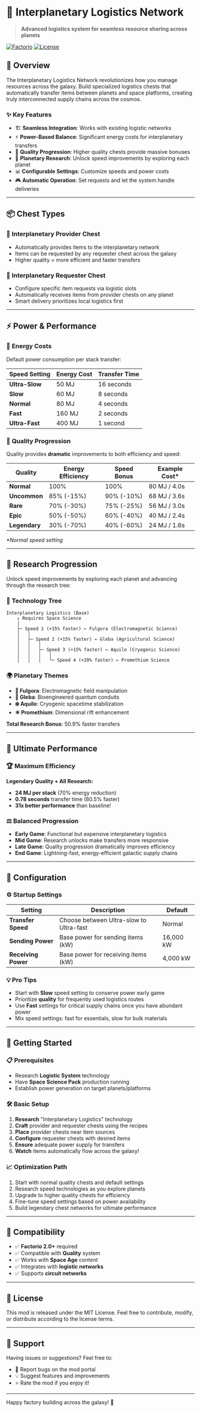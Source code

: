 # 🚀 Interplanetary Logistics Network

> **Advanced logistics system for seamless resource sharing across planets**

[![Factorio](https://img.shields.io/badge/Factorio-2.0+-blue.svg)](https://factorio.com/)
[![License](https://img.shields.io/badge/License-MIT-green.svg)](LICENSE)

## 🌟 Overview

The Interplanetary Logistics Network revolutionizes how you manage resources
across the galaxy. Build specialized logistics chests that automatically
transfer items between planets and space platforms, creating truly
interconnected supply chains across the cosmos.

### ✨ Key Features

- 🏗️ **Seamless Integration**: Works with existing logistic networks
- ⚡ **Power-Based Balance**: Significant energy costs for interplanetary transfers
- 🎯 **Quality Progression**: Higher quality chests provide massive bonuses
- 🧪 **Planetary Research**: Unlock speed improvements by exploring each planet
- 📊 **Configurable Settings**: Customize speeds and power costs
- 🎮 **Automatic Operation**: Set requests and let the system handle deliveries

---

## 📦 Chest Types

### 🔴 **Interplanetary Provider Chest**

- Automatically provides items to the interplanetary network
- Items can be requested by any requester chest across the galaxy
- Higher quality = more efficient and faster transfers

### 🔵 **Interplanetary Requester Chest**

- Configure specific item requests via logistic slots
- Automatically receives items from provider chests on any planet
- Smart delivery prioritizes local logistics first

---

## ⚡ Power & Performance

### 🔋 **Energy Costs**

Default power consumption per stack transfer:

| Speed Setting  | Energy Cost | Transfer Time |
| -------------- | ----------- | ------------- |
| **Ultra-Slow** | 50 MJ       | 16 seconds    |
| **Slow**       | 60 MJ       | 8 seconds     |
| **Normal**     | 80 MJ       | 4 seconds     |
| **Fast**       | 160 MJ      | 2 seconds     |
| **Ultra-Fast** | 400 MJ      | 1 second      |

### 💎 **Quality Progression**

Quality provides **dramatic** improvements to both efficiency and speed:

| Quality       | Energy Efficiency | Speed Bonus | Example Cost\* |
| ------------- | ----------------- | ----------- | -------------- |
| **Normal**    | 100%              | 100%        | 80 MJ / 4.0s   |
| **Uncommon**  | 85% (-15%)        | 90% (-10%)  | 68 MJ / 3.6s   |
| **Rare**      | 70% (-30%)        | 75% (-25%)  | 56 MJ / 3.0s   |
| **Epic**      | 50% (-50%)        | 60% (-40%)  | 40 MJ / 2.4s   |
| **Legendary** | 30% (-70%)        | 40% (-60%)  | 24 MJ / 1.6s   |

_\*Normal speed setting_

---

## 🧪 Research Progression

Unlock speed improvements by exploring each planet and advancing through
the research tree:

### 📡 **Technology Tree**

```text
Interplanetary Logistics (Base)
    ↓ Requires Space Science
    │
    ├─ Speed 1 (+15% faster) ← Fulgora (Electromagnetic Science)
    │   │
    │   ├─ Speed 2 (+15% faster) ← Gleba (Agricultural Science)
    │   │   │
    │   │   ├─ Speed 3 (+15% faster) ← Aquilo (Cryogenic Science)
    │   │   │   │
    │   │   │   └─ Speed 4 (+20% faster) ← Promethium Science
```

### 🌍 **Planetary Themes**

- **🔌 Fulgora**: Electromagnetic field manipulation
- **🌱 Gleba**: Bioengineered quantum conduits
- **❄️ Aquilo**: Cryogenic spacetime stabilization
- **⚛️ Promethium**: Dimensional rift enhancement

**Total Research Bonus**: 50.9% faster transfers

---

## 🎯 Ultimate Performance

### 🏆 **Maximum Efficiency**

**Legendary Quality + All Research:**

- **24 MJ per stack** (70% energy reduction)
- **0.78 seconds** transfer time (80.5% faster)
- **31x better performance** than baseline!

### ⚖️ **Balanced Progression**

- **Early Game**: Functional but expensive interplanetary logistics
- **Mid Game**: Research unlocks make transfers more responsive
- **Late Game**: Quality progression dramatically improves efficiency
- **End Game**: Lightning-fast, energy-efficient galactic supply chains

---

## 🔧 Configuration

### ⚙️ **Startup Settings**

| Setting             | Description                             | Default   |
| ------------------- | --------------------------------------- | --------- |
| **Transfer Speed**  | Choose between Ultra-slow to Ultra-fast | Normal    |
| **Sending Power**   | Base power for sending items (kW)       | 16,000 kW |
| **Receiving Power** | Base power for receiving items (kW)     | 4,000 kW  |

### 💡 **Pro Tips**

- Start with **Slow** speed setting to conserve power early game
- Prioritize **quality** for frequently used logistics routes
- Use **Fast** settings for critical supply chains once you have abundant power
- Mix speed settings: fast for essentials, slow for bulk materials

---

## 🚀 Getting Started

### 📋 **Prerequisites**

- Research **Logistic System** technology
- Have **Space Science Pack** production running
- Establish power generation on target planets/platforms

### 🛠️ **Basic Setup**

1. **Research** "Interplanetary Logistics" technology
2. **Craft** provider and requester chests using the recipes
3. **Place** provider chests near item sources
4. **Configure** requester chests with desired items
5. **Ensure** adequate power supply for transfers
6. **Watch** items automatically flow across the galaxy!

### 📈 **Optimization Path**

1. Start with normal quality chests and default settings
2. Research speed technologies as you explore planets
3. Upgrade to higher quality chests for efficiency
4. Fine-tune speed settings based on power availability
5. Build legendary chest networks for ultimate performance

---

## 🤝 Compatibility

- ✅ **Factorio 2.0+** required
- ✅ Compatible with **Quality** system
- ✅ Works with **Space Age** content
- ✅ Integrates with **logistic networks**
- ✅ Supports **circuit networks**

---

## 📄 License

This mod is released under the MIT License. Feel free to contribute, modify,
or distribute according to the license terms.

---

## 🙋 Support

Having issues or suggestions? Feel free to:

- 🐛 Report bugs on the mod portal
- 💡 Suggest features and improvements
- ⭐ Rate the mod if you enjoy it!

---

Happy factory building across the galaxy! 🌌
